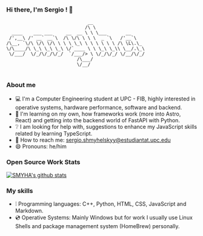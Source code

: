 ### Hi there, I'm Sergio ! 👋

``` 
                              __                   
                             /\ \                  
  ____    ___ ___     __  __ \ \ \___       __     
 /',__\ /' __` __`\  /\ \/\ \ \ \  _ `\   /'__`\   
/\__, `\/\ \/\ \/\ \ \ \ \_\ \ \ \ \ \ \ /\ \L\.\_ 
\/\____/\ \_\ \_\ \_\ \/`____ \ \ \_\ \_\\ \__/.\_\
 \/___/  \/_/\/_/\/_/  `/___/> \ \/_/\/_/ \/__/\/_/
                          /\___/                      
                          \/__/        
                          
```                          

### About me

- 💻 I'm a Computer Engineering student at UPC - FIB, highly interested in operative systems, hardware performance, software and backend.
- 📘 I'm learning on my own, how frameworks work (more into Astro, React) and getting into the backend world of FastAPI with Python. 
- ❔ I am looking for help with, suggestions to enhance my JavaScript skills related by learning TypeScript.
- 💬 How to reach me: [sergio.shmyhelskyy@estudiantat.upc.edu](mailto:sergio.shmyhelskyy@estudiantat.upc.edu)
- 😄 Pronouns: he/him

### Open Source Work Stats

[![SMYHA's github stats](https://github-readme-stats.vercel.app/api?username=smyha&theme=tokyonight&show_icons=true)](https://github.com/smyha)

### My skills 

- ❕ Programming languages: C++, Python, HTML, CSS, JavaScript and Markdown.
- 💿 Operative Systems: Mainly Windows but for work I usually use Linux Shells and package management system (HomeBrew) personally.

<!--
**smyha/smyha** is a ✨ _special_ ✨ repository because its `README.md` (this file) appears on your GitHub profile.

Here are some ideas to get you started:

- 🔭 I’m currently working on ...
- 🌱 I’m currently learning ...
- 👯 I’m looking to collaborate on ...
- 🤔 I’m looking for help with ...
- 💬 Ask me about ...
- 📫 How to reach me: ...
- 😄 Pronouns: ...
- ⚡ Fun fact: ...
-->

